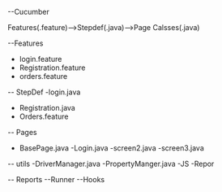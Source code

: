 --Cucumber

Features(.feature)-->Stepdef(.java)-->Page Calsses(.java)

--Features

- login.feature
- Registration.feature
- orders.feature

-- StepDef
-login.java

- Registration.java
- Orders.feature

-- Pages

- BasePage.java
  -Login.java
  -screen2.java
  -screen3.java

-- utils
-DriverManager.java
-PropertyManger.java
-JS
-Repor

-- Reports
--Runner
--Hooks



